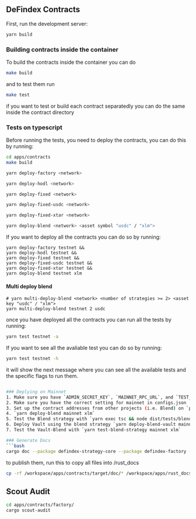 ## DeFindex Contracts

First, run the development server:

```bash
yarn build
```

### Building contracts inside the container
To build the contracts inside the container you can do 
```bash
make build
```
and to test them run

```bash 
make test
```
if you want to test or build each contract separatedly you can do the same inside the contract directory

### Tests on typescript

Before running the tests, you need to deploy the contracts, you can do this by running:

```bash 
cd apps/contracts
make build
```

```bash 
yarn deploy-factory <network>
```
```bash 
yarn deploy-hodl <network>
```
```bash 
yarn deploy-fixed <network>
```
```bash 
yarn deploy-fixed-usdc <network>
```
```bash 
yarn deploy-fixed-xtar <network>
```
```bash 
yarn deploy-blend <network> <asset symbol "usdc" / "xlm">
```

If you want to deploy all the contracts you can do so by running:
```
yarn deploy-factory testnet && 
yarn deploy-hodl testnet && 
yarn deploy-fixed testnet && 
yarn deploy-fixed-usdc testnet && 
yarn deploy-fixed-xtar testnet && 
yarn deploy-blend testnet xlm
```

#### Multi deploy blend
```
# yarn multi-deploy-blend <network> <number of strategies >= 2> <asset key "usdc" / "xlm">
yarn multi-deploy-blend testnet 2 usdc
```

once you have deployed all the contracts you can run all the tests by running:

```bash
yarn test testnet -a
```
If you want to see all the avaliable test you can do so by running:

```bash
yarn test testnet -h
```
it will show the next message where you can see all the available tests and the specific flags to run them.
  
  ```bash

### Deplying on Mainnet
1. Make sure you have `ADMIN_SECRET_KEY`, `MAINNET_RPC_URL`, and `TEST_USER` in .env file
2. Make sure you have the correct setting for mainnet in configs.json
3. Set up the contract addresses from other projects (i.e. Blend) on `public/mainnet.contracts.json`
4. `yarn deploy-blend mainnet xlm`
5. Test the Blend strategy with `yarn exec tsc && node dist/tests/blend/test_strategy.js mainnet xlm`
6. Deploy Vault using the blend strategy `yarn deploy-blend-vault mainnet xlm`
7. Test the Vault-Blend with `yarn test-blend-strategy mainnet xlm`

### Generate Docs
```bash 
cargo doc --package defindex-strategy-core --package defindex-factory --package defindex-vault --no-deps
```

to publish them, run this to copy all files into /rust_docs
```bash
cp -rf /workspace/apps/contracts/target/doc/* /workspace/apps/rust_docs/
```

## Scout Audit
```bash
cd apps/contracts/factory/
cargo scout-audit
```